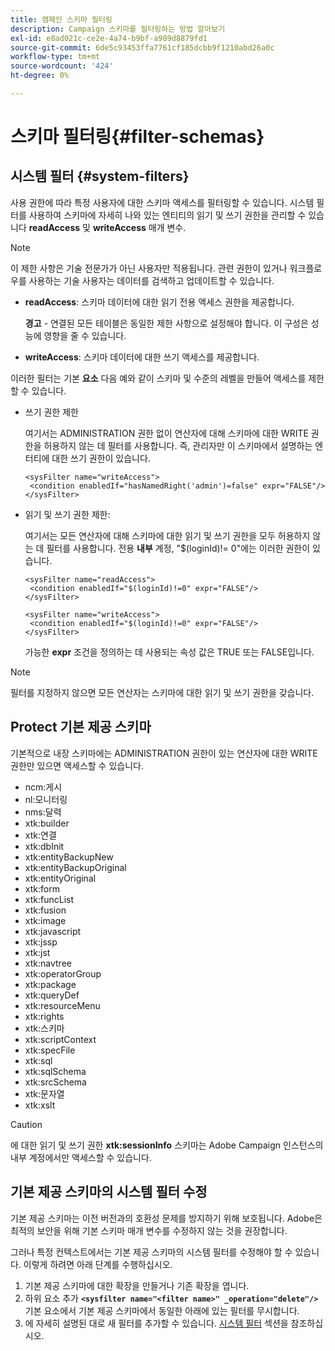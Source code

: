 ```yaml
---
title: 캠페인 스키마 필터링
description: Campaign 스키마를 필터링하는 방법 알아보기
exl-id: e8ad021c-ce2e-4a74-b9bf-a989d8879fd1
source-git-commit: 6de5c93453ffa7761cf185dcbb9f1210abd26a0c
workflow-type: tm+mt
source-wordcount: '424'
ht-degree: 0%

---
```


# 스키마 필터링{#filter-schemas}

## 시스템 필터 {#system-filters}

사용 권한에 따라 특정 사용자에 대한 스키마 액세스를 필터링할 수 있습니다. 시스템 필터를 사용하여 스키마에 자세히 나와 있는 엔티티의 읽기 및 쓰기 권한을 관리할 수 있습니다 **readAccess** 및 **writeAccess** 매개 변수.

>[!NOTE]
>
>이 제한 사항은 기술 전문가가 아닌 사용자만 적용됩니다. 관련 권한이 있거나 워크플로우를 사용하는 기술 사용자는 데이터를 검색하고 업데이트할 수 있습니다.

* **readAccess**: 스키마 데이터에 대한 읽기 전용 액세스 권한을 제공합니다.

   **경고** - 연결된 모든 테이블은 동일한 제한 사항으로 설정해야 합니다. 이 구성은 성능에 영향을 줄 수 있습니다.

* **writeAccess**: 스키마 데이터에 대한 쓰기 액세스를 제공합니다.

이러한 필터는 기본 **요소** 다음 예와 같이 스키마 및 수준의 레벨을 만들어 액세스를 제한할 수 있습니다.

* 쓰기 권한 제한

   여기서는 ADMINISTRATION 권한 없이 연산자에 대해 스키마에 대한 WRITE 권한을 허용하지 않는 데 필터를 사용합니다. 즉, 관리자만 이 스키마에서 설명하는 엔터티에 대한 쓰기 권한이 있습니다.

   ```
   <sysFilter name="writeAccess">      
    <condition enabledIf="hasNamedRight('admin')=false" expr="FALSE"/>    
   </sysFilter>
   ```

* 읽기 및 쓰기 권한 제한:

   여기서는 모든 연산자에 대해 스키마에 대한 읽기 및 쓰기 권한을 모두 허용하지 않는 데 필터를 사용합니다. 전용 **내부** 계정, &quot;$(loginId)!= 0&quot;에는 이러한 권한이 있습니다.

   ```
   <sysFilter name="readAccess"> 
    <condition enabledIf="$(loginId)!=0" expr="FALSE"/>
   </sysFilter>
   
   <sysFilter name="writeAccess">  
    <condition enabledIf="$(loginId)!=0" expr="FALSE"/>
   </sysFilter>
   ```

   가능한 **expr** 조건을 정의하는 데 사용되는 속성 값은 TRUE 또는 FALSE입니다.

>[!NOTE]
>
>필터를 지정하지 않으면 모든 연산자는 스키마에 대한 읽기 및 쓰기 권한을 갖습니다.

## Protect 기본 제공 스키마

기본적으로 내장 스키마에는 ADMINISTRATION 권한이 있는 연산자에 대한 WRITE 권한만 있으면 액세스할 수 있습니다.

* ncm:게시
* nl:모니터링
* nms:달력
* xtk:builder
* xtk:연결
* xtk:dbInit
* xtk:entityBackupNew
* xtk:entityBackupOriginal
* xtk:entityOriginal
* xtk:form
* xtk:funcList
* xtk:fusion
* xtk:image
* xtk:javascript
* xtk:jssp
* xtk:jst
* xtk:navtree
* xtk:operatorGroup
* xtk:package
* xtk:queryDef
* xtk:resourceMenu
* xtk:rights
* xtk:스키마
* xtk:scriptContext
* xtk:specFile
* xtk:sql
* xtk:sqlSchema
* xtk:srcSchema
* xtk:문자열
* xtk:xslt

>[!CAUTION]
>
>에 대한 읽기 및 쓰기 권한 **xtk:sessionInfo** 스키마는 Adobe Campaign 인스턴스의 내부 계정에서만 액세스할 수 있습니다.

## 기본 제공 스키마의 시스템 필터 수정

기본 제공 스키마는 이전 버전과의 호환성 문제를 방지하기 위해 보호됩니다. Adobe은 최적의 보안을 위해 기본 스키마 매개 변수를 수정하지 않는 것을 권장합니다.

그러나 특정 컨텍스트에서는 기본 제공 스키마의 시스템 필터를 수정해야 할 수 있습니다. 이렇게 하려면 아래 단계를 수행하십시오.

1. 기본 제공 스키마에 대한 확장을 만들거나 기존 확장을 엽니다.
1. 하위 요소 추가 **`<sysfilter name="<filter name>" _operation="delete"/>`** 기본 요소에서 기본 제공 스키마에서 동일한 아래에 있는 필터를 무시합니다.
1. 에 자세히 설명된 대로 새 필터를 추가할 수 있습니다. [시스템 필터](#system-filters) 섹션을 참조하십시오.
